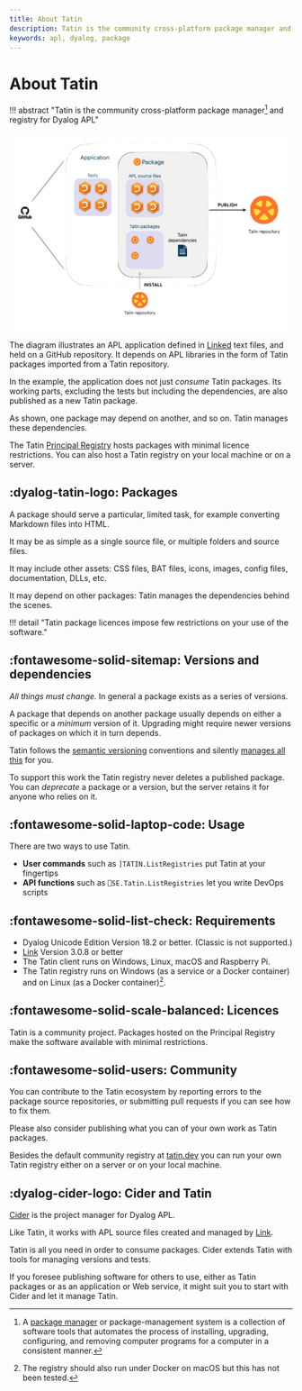```yaml
---
title: About Tatin
description: Tatin is the community cross-platform package manager and registry for Dyalog APL
keywords: apl, dyalog, package
---
```

# About Tatin

!!! abstract "Tatin is the community cross-platform package manager[^wikipedia] and registry for Dyalog APL"

![Tatin overview](img/tatin-overview.png)

The diagram illustrates an APL application defined in [Linked](https://dyalog.github.io/link/4.0/) text files, and held on a GitHub repository.
It depends on APL libraries in the form of Tatin packages imported from a Tatin repository.

In the example, the application does not just *consume* Tatin packages.
Its working parts, excluding the tests but including the dependencies, 
are also published as a new Tatin package.

As shown, one package may depend on another, and so on.
Tatin manages these dependencies.

The Tatin [Principal Registry](https://tatin.dev) hosts packages with minimal licence restrictions.
You can also host a Tatin registry on your local machine or on a server.


## :dyalog-tatin-logo: Packages

A package should serve a particular, limited task, for example converting Markdown files into HTML. 

It may be as simple as a single source file, or multiple folders and source files. 

It may include other assets:
CSS files, BAT files, icons, images, config files, documentation, DLLs, etc.

It may depend on other packages: Tatin manages the dependencies behind the scenes.

<!-- 
FIXME Detail: move elsewhere
??? warning "A file for each object"

	Tatin requires its source files to carry exactly one APL object each: a function, operator, array, class, interface, or a namespace.

	Dyalog APL supports multiple APL objects in a single text file; Tatin does not.
	Nor is it compatible with SALT, although the extension `.dyalog` is supported.
 -->

!!! detail "Tatin package licences impose few restrictions on your use of the software."


## :fontawesome-solid-sitemap: Versions and dependencies

_All things must change._
In general a package exists as a series of versions.

A package that depends on another package usually depends on either a specific or a *minimum* version of it.
Upgrading might require newer versions of packages on which it in turn depends.

Tatin follows the [semantic versioning](glossary.md) conventions
and silently [manages all this](load-and-update-strategy.md) for you.

To support this work the Tatin registry never deletes a published package.
You can *deprecate* a package or a version, but the server retains it for anyone who relies on it.


## :fontawesome-solid-laptop-code: Usage

There are two ways to use Tatin.

-   **User commands** such as `]TATIN.ListRegistries` put Tatin at your fingertips
-   **API functions** such as `⎕SE.Tatin.ListRegistries` let you write DevOps scripts 


## :fontawesome-solid-list-check: Requirements

* Dyalog Unicode Edition Version 18.2 or better. (Classic is not supported.)
* [Link](https://dyalog.github.io/link/4.0/) Version 3.0.8 or better
* The Tatin client runs on Windows, Linux, macOS and Raspberry Pi.
* The Tatin registry runs on Windows (as a service or a Docker container) and on Linux (as a Docker container)[^macserve].


## :fontawesome-solid-scale-balanced: Licences

Tatin is a community project.
Packages hosted on the Principal Registry make the software available with minimal restrictions.



## :fontawesome-solid-users: Community


You can contribute to the Tatin ecosystem by reporting errors to the package source repositories, or submitting pull requests if you can see how to fix them.

Please also consider publishing what you can of your own work as Tatin packages.

Besides the default community registry at [tatin.dev](https://tatin.dev) you can run your own Tatin registry either on a server or on your local machine.


## :dyalog-cider-logo: Cider and Tatin

[Cider](https://5jt.github.io/Cider) is the project manager for Dyalog APL.

Like Tatin, it works with APL source files created and managed by [Link](https://dyalog.github.io/link/4.0/). 

Tatin is all you need in order to consume packages.
Cider extends Tatin with tools for managing versions and tests.

If you foresee publishing software for others to use, 
either as Tatin packages or as an application or Web service, 
it might suit you to start with Cider and let it manage Tatin.


[^wikipedia]: A [package manager](https://en.wikipedia.org/wiki/Package_manager) or package-management system is a collection of software tools that automates the process of installing, upgrading, configuring, and removing computer programs for a computer in a consistent manner.

[^macserve]: The registry should also run under Docker on macOS but this has not been tested.